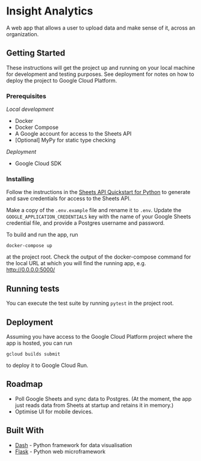 # Insight Analytics

A web app that allows a user to upload data and make sense of it, across an organization.

## Getting Started

These instructions will get the project up and running on your local machine for development and testing purposes. See deployment for notes on how to deploy the project to Google Cloud Platform.

### Prerequisites

_Local development_

- Docker
- Docker Compose
- A Google account for access to the Sheets API
- [Optional] MyPy for static type checking

_Deployment_

- Google Cloud SDK

### Installing

Follow the instructions in the [Sheets API Quickstart for Python](https://developers.google.com/sheets/api/quickstart/python) to generate and save credentials for access to the Sheets API.

Make a copy of the `.env.example` file and rename it to `.env`. Update the `GOOGLE_APPLICATION_CREDENTIALS` key with the name of your Google Sheets credential file, and provide a Postgres username and password.

To build and run the app, run 

```
docker-compose up
```
at the project root. Check the output of the docker-compose command for the local URL at which you will find the running app, e.g. http://0.0.0.0:5000/ 


## Running tests

You can execute the test suite by running `pytest` in the project root. 

## Deployment

Assuming you have access to the Google Cloud Platform project where the app is hosted, you can run 

```
gcloud builds submit
```

to deploy it to Google Cloud Run.

## Roadmap

- Poll Google Sheets and sync data to Postgres. (At the moment, the app just reads data from Sheets at startup and retains it in memory.)
- Optimise UI for mobile devices. 

## Built With

* [Dash](https://dash.plotly.com/) - Python framework for data visualisation
* [Flask](https://palletsprojects.com/p/flask/) - Python web microframework
